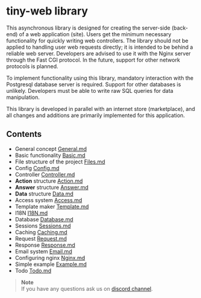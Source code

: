 # tiny-web library
This asynchronous library is designed for creating the server-side (back-end) of a web application (site). Users get the minimum necessary functionality for quickly writing web controllers. The library should not be applied to handling user web requests directly; it is intended to be behind a reliable web server. Developers are advised to use it with the Nginx server through the Fast CGI protocol. In the future, support for other network protocols is planned.

To implement functionality using this library, mandatory interaction with the Postgresql database server is required. Support for other databases is unlikely. Developers must be able to write raw SQL queries for data manipulation.

This library is developed in parallel with an internet store (marketplace), and all changes and additions are primarily implemented for this application.

## Contents
* General concept [General.md](https://github.com/tryteex/tiny-web/blob/main/doc/General.md)
* Basic functionality [Basic.md](https://github.com/tryteex/tiny-web/blob/main/doc/Basic.md)
* File structure of the project [Files.md](https://github.com/tryteex/tiny-web/blob/main/doc/Files.md)
* Config [Config.md](https://github.com/tryteex/tiny-web/blob/main/doc/Config.md)
* Controller [Controller.md](https://github.com/tryteex/tiny-web/blob/main/doc/Controller.md)
* __Action__ structure [Action.md](https://github.com/tryteex/tiny-web/blob/main/doc/Action.md)
* __Answer__ structure [Answer.md](https://github.com/tryteex/tiny-web/blob/main/doc/Answer.md)
* __Data__ structure [Data.md](https://github.com/tryteex/tiny-web/blob/main/doc/Data.md)
* Access system [Access.md](https://github.com/tryteex/tiny-web/blob/main/doc/Access.md)
* Template maker [Template.md](https://github.com/tryteex/tiny-web/blob/main/doc/Template.md)
* I18N [I18N.md](https://github.com/tryteex/tiny-web/blob/main/doc/I18N.md)
* Database [Database.md](https://github.com/tryteex/tiny-web/blob/main/doc/Database.md)
* Sessions [Sessions.md](https://github.com/tryteex/tiny-web/blob/main/doc/Sessions.md)
* Caching [Caching.md](https://github.com/tryteex/tiny-web/blob/main/doc/Caching.md)
* Request [Request.md](https://github.com/tryteex/tiny-web/blob/main/doc/Request.md)
* Response [Response.md](https://github.com/tryteex/tiny-web/blob/main/doc/Response.md)
* Email system [Email.md](https://github.com/tryteex/tiny-web/blob/main/doc/Email.md)
* Configuring nginx [Nginx.md](https://github.com/tryteex/tiny-web/blob/main/doc/Nginx.md)
* Simple example [Example.md](https://github.com/tryteex/tiny-web/blob/main/doc/Example.md)
* Todo [Todo.md](https://github.com/tryteex/tiny-web/blob/main/doc/Todo.md)

> **Note**  
> If you have any questions ask us on [discord channel](https://discord.com/channels/1116858532491448332/1116858533061869742).